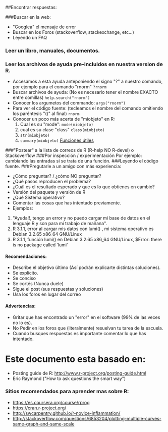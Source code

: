 ##Encontrar respuestas:

###Buscar en la web:
* "Googlea" el mensaje de error
* Buscar en los Foros (stackoverflow, stackexchange, etc...)
* Leyendo un FAQ

### Leer un libro, manuales, documentos.
### Leer los archivos de ayuda pre-incluidos en nuestra version de R.
* Accesamos a esta ayuda anteponiendo el signo "?" a nuestro comando, por ejemplo para el comando "rnorm"
  `?rnorm `
* Buscar archivos de ayuda: (No es necesario tener el nombre EXACTO entre comillas)
    `help.search("rnorm")`
* Conocer los argumetos del commando:
  `args("rnorm")`
* Para ver el código fuente:  (tecleamos el nombre del comando omitiendo los paréntesis "()" al final)
  `rnorm`
* Conocer un poco más acerta de "miobjeto" en R:
  1. Cual es su "mode":
  `mode(miobjeto)`  
  2. cual es su clase "class"
  `class(miobjeto)` 
  3. `str(miobjeto)`
  4. `summary(miobjeto)`
  [Funciones útiles](http://cran.r-project.org/doc/contrib/Short-refcard.pdf)  


###"Postear" a la lista de correos de R (R-help NO R-devel) o Stackoverflow
###Por inspección / experimentación
  Por ejemplo: cambiando las entradas si se trata de una función.
###Leyendo el código fuente.
###Pregutarle a un amigo con más experiencia:
  * ¿Cómo preguntar?  / ¿cómo NO preguntar?
  * ¿Qué pasos reproducen el problema?
  *  ¿Cuál es el resultado esperado y que es lo que obtienes en cambio?
  *  Versión del paquete y versión de R 
  *  ¿Qué Sistema operativo?
  *  Comentar las cosas que has intentado previamente.
  *  Ejemplos:


  1. "Ayuda!!, tengo un error y no puedo cargar mi base de datos en el lenguaje R y son para mi trabajo de mañana".
  2. R 3.1.1, error al cargar mis datos con lumi() , mi sistema operativo es  Debian 3.2.65 x86_64 GNU/Linux
  3. R 3.1.1, función lumi() en Debian 3.2.65 x86_64 GNU/Linux,  $Error: there is no package called ‘lumi’

#### Recomendaciones:
  * Describe el objetivo último (Así podrán explicarte distintas soluciones).
  * Se explicito.
  * Se conciso
  * Se cortés (Nunca duele)
  * Sigue el post (sus respuestas y soluciones) 
  * Usa los foros en lugar del correo

#### Advertencias:
  * Gritar que has encontrado un "error" en el software (99% de las veces no lo es).
  * No Pedir en los foros que (literalmente) resuelvan tu tarea de la escuela.
  * Cuando busques respuestas es importante comentar lo que has intentado.

# Este documento esta basado en:
* Posting guide de R: http://www.r-project.org/posting-guide.html
* Eric Raymond ("How to  ask questions the smart way")

### Sitios recomendados para aprender mas sobre R:
* https://es.coursera.org/course/rprog
* https://cran.r-project.org/
* http://swcarpentry.github.io/r-novice-inflammation/
* http://stackoverflow.com/questions/6853204/plotting-multiple-curves-same-graph-and-same-scale


